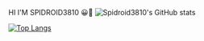HI I'M SPIDROID3810 😀👋
![Spidroid3810's GitHub stats](https://github-readme-stats.vercel.app/api?username=spidroid3810&show_icons=true&theme=radical)

[![Top Langs](https://github-readme-stats.vercel.app/api/top-langs/?username=spidroid3810)](https://github.com/spidroid3810/github-readme-stats)
